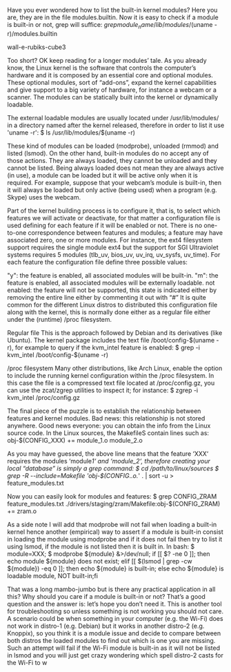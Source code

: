 Have you ever wondered how to list the built-in kernel modules? Here you are, they are in the file modules.builtin. Now it is easy to check if a module is built-in or not, grep will suffice: $grep module_name /lib/modules/$(uname -r)/modules.builtin

wall-e-rubiks-cube3

Too short? OK keep reading for a longer modules’ tale. As you already know, the Linux kernel is the software that controls the computer’s hardware and it is composed by an essential core and optional modules. These optional modules, sort of “add-ons”, expand the kernel capabilities and give support to a big variety of hardware, for instance a webcam or a scanner. The modules can be statically built into the kernel or dynamically loadable.

The external loadable modules are usually located under /usr/lib/modules/ in a directory named after the kernel released, therefore in order to list it use 'uname -r': $ ls /usr/lib/modules/$(uname -r)

These kind of modules can be loaded (modprobe), unloaded (rmmod) and listed (lsmod). On the other hand, built-in modules do no accept any of those actions. They are always loaded, they cannot be unloaded and they cannot be listed. Being always loaded does not mean they are always active (in use), a module can be loaded but it will be active only when it is required. For example, suppose that your webcam’s module is built-in, then it will always be loaded but only active (being used) when a program (e.g. Skype) uses the webcam.

Part of the kernel building process is to configure it, that is, to select which features we will activate or deactivate, for that matter a configuration file is used defining for each feature if it will be enabled or not. There is no one-to-one correspondence between features and modules; a feature may have associated zero, one or more modules. For instance, the ext4 filesystem support requires the single module ext4 but the support for SGI Ultraviolet systems requires 5 modules (tlb_uv, bios_uv, uv_irq, uv_sysfs, uv_time). For each feature the configuration file define three possible values:

"y": the feature is enabled, all associated modules will be built-in. "m": the feature is enabled, all associated modules will be externally loadable. not enabled: the feature will not be supported, this state is indicated either by removing the entire line either by commenting it out with “#” It is quite common for the different Linux distros to distributed this configuration file along with the kernel, this is normally done either as a regular file either under the (runtime) /proc filesystem.

Regular file This is the approach followed by Debian and its derivatives (like Ubuntu). The kernel package includes the text file /boot/config-$(uname -r), for example to query if the kvm_intel feature is enabled: $ grep -i kvm_intel /boot/config-$(uname -r)

/proc filesystem Many other distributions, like Arch Linux, enable the option to include the running kernel configuration within the /proc filesystem. In this case the file is a compressed text file located at /proc/config.gz, you can use the zcat/zgrep utilities to inspect it; for instance: $ zgrep -i kvm_intel /proc/config.gz

The final piece of the puzzle is to establish the relationship between features and kernel modules. Bad news: this relationship is not stored anywhere. Good news everyone: you can obtain the info from the Linux source code. In the Linux sources, the MakefileS contain lines such as: obj-$(CONFIG_XXX) += module_1.o module_2.o

As you may have guessed, the above line means that the feature ‘XXX‘ requires the modules ‘module*1‘ and ‘module_2‘, therefore creating your local “database” is simply a grep command: $ cd /path/to/linux/sources $ grep -R --include=Makefile 'obj-$(CONFIG*.*\.o.*' . | sort -u > feature_modules.txt

Now you can easily look for modules and features: $ grep CONFIG_ZRAM feature_modules.txt ./drivers/staging/zram/Makefile:obj-$(CONFIG_ZRAM) += zram.o

As a side note I will add that modprobe will not fail when loading a built-in kernel hence another (empirical) way to assert if a module is built-in consist in loading the module using modprobe and if it does not fail then try to list it using lsmod, if the module is not listed then it is built in. In bash: $ module=XXX; $ modprobe ${module} &>/dev/null; if \[[ $? -ne 0 ]]; then echo module ${module} does not exist; elif \[[ $(lsmod | grep -cw ${module}) -eq 0 ]]; then echo ${module} is built-in; else echo ${module} is loadable module, NOT built-in;fi

That was a long mambo-jumbo but is there any practical application in all this? Why should you care if a module is built-in or not? That’s a good question and the answer is: let’s hope you don’t need it. This is another tool for troubleshooting so unless something is not working you should not care. A scenario could be when something in your computer (e.g. the Wi-Fi) does not work in distro-1 (e.g. Debian) but it works in another distro-2 (e.g. Knoppix), so you think it is a module issue and decide to compare between both distros the loaded modules to find out which is one you are missing. Such an attempt will fail if the Wi-Fi module is built-in as it will not be listed in lsmod and you will just get crazy wondering which spell distro-2 casts for the Wi-Fi to w
